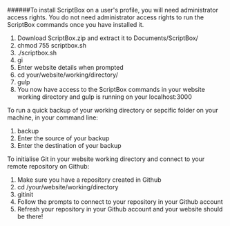 ######To install ScriptBox on a user's profile, you will need administrator access rights. You do not need administrator access rights to run the ScriptBox commands once you have installed it.

1. Download ScriptBox.zip and extract it to Documents/ScriptBox/
2. chmod 755 scriptbox.sh
3. ./scriptbox.sh
4. gi
5. Enter website details when prompted
6. cd your/website/working/directory/
7. gulp
8. You now have access to the ScriptBox commands in your website working directory and gulp is running on your localhost:3000



To run a quick backup of your working directory or sepcific folder on your machine, in your command line:
1. backup
2. Enter the source of your backup
3. Enter the destination of your backup



To initialise Git in your website working directory and connect to your remote repository on Github:
1. Make sure you have a repository created in Github
2. cd /your/website/working/directory
3. gitinit
4. Follow the prompts to connect to your repository in your Github account
5. Refresh your repository in your Github account and your website should be there!

